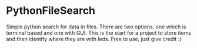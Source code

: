 # PythonFileSearch
Simple python search for data in files.
There are two options, one which is terminal based and one with GUI.
This is the start for a project to store items and then identify where they are with leds.
Free to use, just give credit :)
